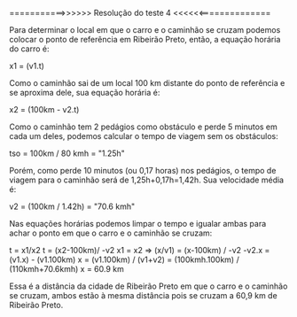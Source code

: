  ===========>>>>>> Resolução do teste 4 <<<<<<==============

Para determinar o local em que o carro e o caminhão se cruzam podemos colocar o ponto de referência em Ribeirão Preto, então, a equação horária do carro é:

x1 = (v1.t)

Como o caminhão sai de um local 100 km distante do ponto de referência e se aproxima dele, sua equação horária é:

x2 = (100km - v2.t)



Como o caminhão tem 2 pedágios como obstáculo e perde 5 minutos em cada um deles, podemos calcular o tempo de viagem sem os obstáculos:

tso = 100km / 80 kmh = "1.25h"

Porém, como perde 10 minutos (ou 0,17 horas) nos pedágios, o tempo de viagem para o caminhão será de 
1,25h+0,17h=1,42h. Sua velocidade média é:

v2 = (100km / 1.42h) = "70.6 kmh"

Nas equações horárias podemos limpar o tempo e igualar ambas para achar o ponto em que o carro e o caminhão se cruzam:

t = x1/x2
t = (x2-100km)/ -v2 
x1 = x2 => (x/v1) = (x-100km) / -v2
-v2.x = (v1.x) - (v1.100km)
x = (v1.100km) / (v1+v2) = (100kmh.100km) / (110kmh+70.6kmh)
x = 60.9 km


Essa é a distância da cidade de Ribeirão Preto em que o carro e o caminhão se cruzam, ambos estão à mesma distância pois se cruzam a 60,9 km de Ribeirão Preto.

